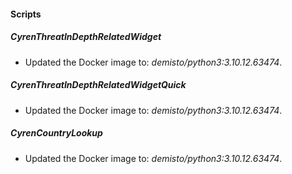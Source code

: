 
#### Scripts
##### CyrenThreatInDepthRelatedWidget
- Updated the Docker image to: *demisto/python3:3.10.12.63474*.
##### CyrenThreatInDepthRelatedWidgetQuick
- Updated the Docker image to: *demisto/python3:3.10.12.63474*.
##### CyrenCountryLookup
- Updated the Docker image to: *demisto/python3:3.10.12.63474*.